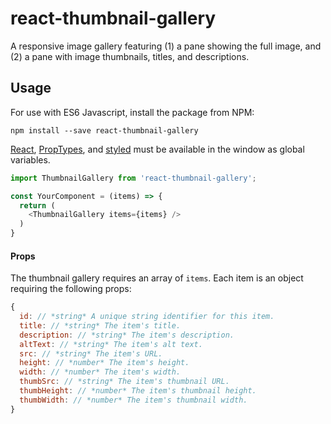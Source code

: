 # react-thumbnail-gallery
A responsive image gallery featuring (1) a pane showing the full image, and (2) a pane with image thumbnails, titles, and descriptions.

## Usage

For use with ES6 Javascript, install the package from NPM:

```
npm install --save react-thumbnail-gallery
```

[React](https://github.com/facebook/react), [PropTypes](https://github.com/facebook/prop-types), and [styled](https://github.com/styled-components/styled-components) must be available in the window as global variables.

```Javascript
import ThumbnailGallery from 'react-thumbnail-gallery';

const YourComponent = (items) => {
  return (
    <ThumbnailGallery items={items} />
  )
}
```

#### Props

The thumbnail gallery requires an array of `items`. Each item is an object requiring the following props:

```Javascript
{
  id: // *string* A unique string identifier for this item.
  title: // *string* The item's title.
  description: // *string* The item's description.
  altText: // *string* The item's alt text.
  src: // *string* The item's URL.
  height: // *number* The item's height.
  width: // *number* The item's width.
  thumbSrc: // *string* The item's thumbnail URL.
  thumbHeight: // *number* The item's thumbnail height.
  thumbWidth: // *number* The item's thumbnail width.
}
```
